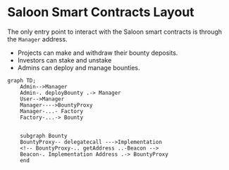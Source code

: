 # Saloon Smart Contracts Layout

The only entry point to interact with the Saloon smart contracts is through the `Manager` address.

- Projects can make and withdraw their bounty deposits.
- Investors can stake and unstake
- Admins can deploy and manage bounties.

```mermaid
graph TD;
    Admin-->Manager
    Admin-. deployBounty .-> Manager
    User-->Manager
    Manager---->BountyProxy
    Manager-...- Factory
    Factory-...-> Bounty


    subgraph Bounty
    BountyProxy-- delegatecall --->Implementation
    <!-- BountyProxy-.. getAddress ..-Beacon -->
    Beacon-. Implementation Address .-> BountyProxy
    end

```
